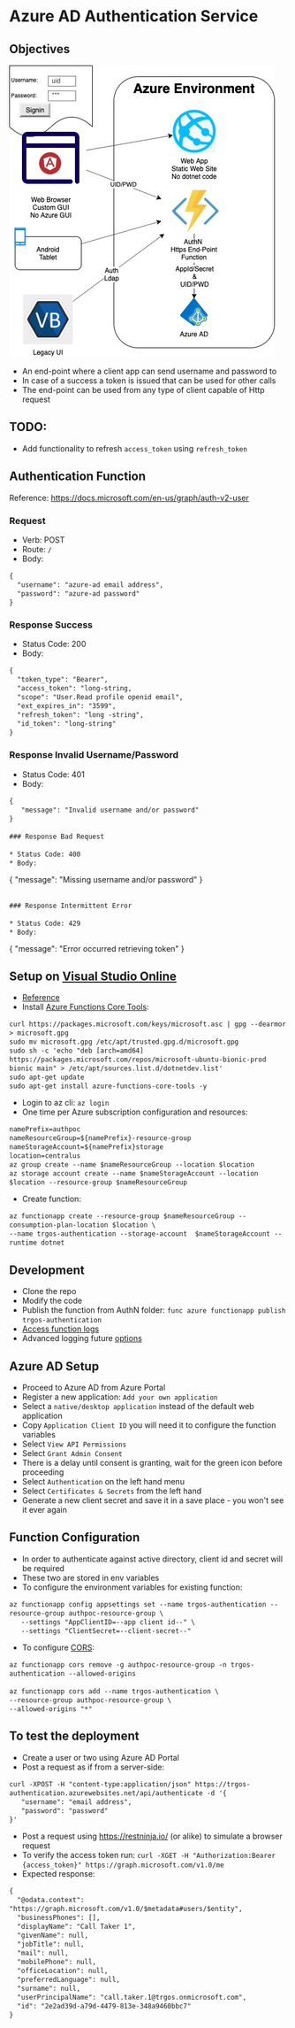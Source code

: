 # Azure AD Authentication Service

## Objectives

![](./media/AuthN.jpg)

* An end-point where a client app can send username and password to
* In case of a success a token is issued that can be used for other calls
* The end-point can be used from any type of client capable of Http request

## TODO:

* Add functionality to refresh `access_token` using `refresh_token`

## Authentication Function

Reference: https://docs.microsoft.com/en-us/graph/auth-v2-user

### Request

* Verb: POST 
* Route: `/`
* Body:
```
{
  "username": "azure-ad email address",
  "password": "azure-ad password"
}
```

### Response Success

* Status Code: 200
* Body:
```
{
  "token_type": "Bearer",
  "access_token": "long-string,
  "scope": "User.Read profile openid email",
  "ext_expires_in": "3599",
  "refresh_token": "long -string",
  "id_token": "long-string"
}
```

### Response Invalid Username/Password

* Status Code: 401
* Body:
```
{
   "message": "Invalid username and/or password"
}

### Response Bad Request

* Status Code: 400
* Body:
```
{
   "message": "Missing username and/or password"
}
```

### Response Intermittent Error

* Status Code: 429
* Body:
```
{
   "message": "Error occurred retrieving token"
}

## Setup on [Visual Studio Online](https://online.visualstudio.com/)

* [Reference](https://docs.microsoft.com/en-us/azure/azure-functions/functions-create-first-azure-function-azure-cli)
* Install [Azure Functions Core Tools](https://docs.microsoft.com/en-us/azure/azure-functions/functions-run-local#v2):
```
curl https://packages.microsoft.com/keys/microsoft.asc | gpg --dearmor > microsoft.gpg
sudo mv microsoft.gpg /etc/apt/trusted.gpg.d/microsoft.gpg
sudo sh -c 'echo "deb [arch=amd64] https://packages.microsoft.com/repos/microsoft-ubuntu-bionic-prod bionic main" > /etc/apt/sources.list.d/dotnetdev.list'
sudo apt-get update
sudo apt-get install azure-functions-core-tools -y
```
* Login to az cli: `az login`
* One time per Azure subscription configuration and resources:
```
namePrefix=authpoc
nameResourceGroup=${namePrefix}-resource-group
nameStorageAccount=${namePrefix}storage
location=centralus
az group create --name $nameResourceGroup --location $location
az storage account create --name $nameStorageAccount --location $location --resource-group $nameResourceGroup
```
* Create function:
```
az functionapp create --resource-group $nameResourceGroup --consumption-plan-location $location \
--name trgos-authentication --storage-account  $nameStorageAccount --runtime dotnet
```

## Development

* Clone the repo
* Modify the code
* Publish the function from AuthN folder: `func azure functionapp publish trgos-authentication`
* [Access function logs](https://markheath.net/post/three-ways-view-error-logs-azure-functions)
* Advanced logging future [options](https://stackify.com/logging-azure-functions/)

## Azure AD Setup

* Proceed to Azure AD from Azure Portal
* Register a new application: `Add your own application`
* Select a `native/desktop application` instead of the default web application
* Copy `Application Client ID` you will need it to configure the function variables
* Select `View API Permissions`
* Select `Grant Admin Consent`
* There is a delay until consent is granting, wait for the green icon before proceeding
* Select `Authentication` on the left hand menu
* Select `Certificates & Secrets` from the left hand
* Generate a new client secret and save it in a save place - you won't see it ever again

## Function Configuration

* In order to authenticate against active directory, client id and secret will be required
* These two are stored in env variables
* To configure the environment variables for existing function:
```
az functionapp config appsettings set --name trgos-authentication --resource-group authpoc-resource-group \
   --settings "AppClientID=--app client id--" \
   --settings "ClientSecret=--client-secret--"
```
* To configure [CORS](https://docs.microsoft.com/en-us/azure/azure-functions/functions-how-to-use-azure-function-app-settings#cors):
```
az functionapp cors remove -g authpoc-resource-group -n trgos-authentication --allowed-origins

az functionapp cors add --name trgos-authentication \
--resource-group authpoc-resource-group \
--allowed-origins "*"
```

## To test the deployment

* Create a user or two using Azure AD Portal
* Post a request as if from a server-side:
```
curl -XPOST -H "content-type:application/json" https://trgos-authentication.azurewebsites.net/api/authenticate -d '{
   "username": "email address",
   "password": "password"
}'
```
* Post a request using https://restninja.io/ (or alike) to simulate a browser request
* To verify the access token run:
`curl -XGET -H "Authorization:Bearer {access_token}" https://graph.microsoft.com/v1.0/me`
* Expected response:
```
{
  "@odata.context": "https://graph.microsoft.com/v1.0/$metadata#users/$entity",
  "businessPhones": [],
  "displayName": "Call Taker 1",
  "givenName": null,
  "jobTitle": null,
  "mail": null,
  "mobilePhone": null,
  "officeLocation": null,
  "preferredLanguage": null,
  "surname": null,
  "userPrincipalName": "call.taker.1@trgos.onmicrosoft.com",
  "id": "2e2ad39d-a79d-4479-813e-348a9460bbc7"
}
```
